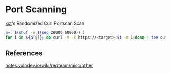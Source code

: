 # Port Scanning


[xct](https://notes.vulndev.io/wiki/redteam/misc/other)'s  Randomized Curl Portscan Scan
```bash
a=( $(shuf -e $(seq 20000 60000)) )
for i in ${a[@]}; do curl -v -k https://<target>:$i -m 1;done | tee out
```



## References

[notes.vulndev.io/wiki/redteam/misc/other](https://notes.vulndev.io/wiki/redteam/misc/other)